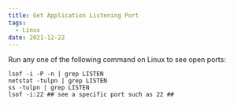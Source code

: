 ```yaml
---
title: Get Application Listening Port
tags:
  - Linux
date: 2021-12-22
---
```


Run any one of the following command on Linux to see open ports:
```
lsof -i -P -n | grep LISTEN
netstat -tulpn | grep LISTEN
ss -tulpn | grep LISTEN
lsof -i:22 ## see a specific port such as 22 ##
```